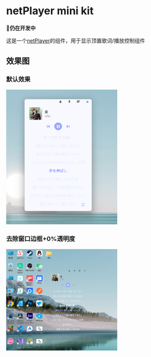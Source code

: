 # netPlayer mini kit

🚧**仍在开发中**

这是一个[netPlayer](https://github.com/Zhoucheng133/netPlayer-Next)的组件，用于显示顶置歌词/播放控制组件

## 效果图

### 默认效果
<img src="demo/demo2.png" width=300>

### 去除窗口边框+0%透明度
<img src="demo/demo1.png" width=300>